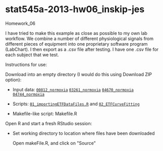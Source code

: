 stat545a-2013-hw06_inskip-jes
=============================

Homework_06

I have tried to make this example as close as possible to my own lab workflow. 
We combine a number of different physiological signals from different pieces of equipment into one proprietary software
program (LabChart).  I then export as a .csv file after testing.  I have one .csv file for each subject that we test.  


Instructions for use: 

Download into an empty directory (I would do this using Download ZIP option):

* Input data: [`00812_normoxia`](https://github.com/jinskip/stat545a-2013-hw06_inskip-jes/blob/master/00812_normoxia)
              [`03261_normoxia`](https://github.com/jinskip/stat545a-2013-hw06_inskip-jes/blob/master/03261_normoxia)
              [`04670_normoxia`](https://github.com/jinskip/stat545a-2013-hw06_inskip-jes/blob/master/04670_normoxia)
              [`04744_normoxia`](https://github.com/jinskip/stat545a-2013-hw06_inskip-jes/blob/master/04744_normoxia)

* Scripts: [`01_importingETFDataFiles.R`](https://github.com/jinskip/stat545a-2013-hw06_inskip-jes/blob/master/01_importingETFDataFiles.R)
            and [`02_ETFCurveFitting`](https://github.com/jinskip/stat545a-2013-hw06_inskip-jes/blob/master/02_ETFCurveFitting.R)

* Makefile-like script: Makefile.R


Open R and start a fresh RStudio session:

* Set working directory to location where files have been downloaded

    Open makeFile.R, and click on "Source"

